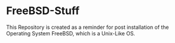 # FreeBSD-Stuff
This Repository is created as a reminder for post installation of the Operating System FreeBSD,
which is a Unix-Like OS.
